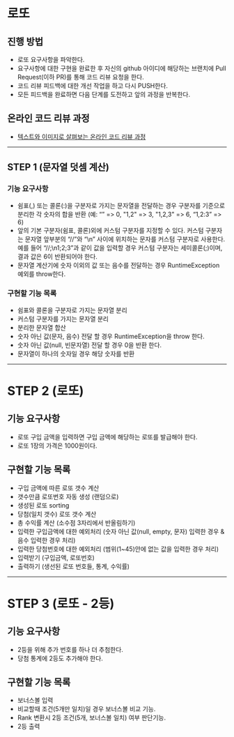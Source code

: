 # 로또
## 진행 방법
* 로또 요구사항을 파악한다.
* 요구사항에 대한 구현을 완료한 후 자신의 github 아이디에 해당하는 브랜치에 Pull Request(이하 PR)를 통해 코드 리뷰 요청을 한다.
* 코드 리뷰 피드백에 대한 개선 작업을 하고 다시 PUSH한다.
* 모든 피드백을 완료하면 다음 단계를 도전하고 앞의 과정을 반복한다.

## 온라인 코드 리뷰 과정
* [텍스트와 이미지로 살펴보는 온라인 코드 리뷰 과정](https://github.com/next-step/nextstep-docs/tree/master/codereview)


---
## STEP 1 (문자열 덧셈 계산)
### 기능 요구사항 
* 쉼표(,) 또는 콜론(:)을 구분자로 가지는 문자열을 전달하는 경우 구분자를 기준으로 분리한 각 숫자의 합을 반환 (예: “” => 0, "1,2" => 3, "1,2,3" => 6, “1,2:3” => 6)
* 앞의 기본 구분자(쉼표, 콜론)외에 커스텀 구분자를 지정할 수 있다. 커스텀 구분자는 문자열 앞부분의 “//”와 “\n” 사이에 위치하는 문자를 커스텀 구분자로 사용한다. 예를 들어 “//;\n1;2;3”과 같이 값을 입력할 경우 커스텀 구분자는 세미콜론(;)이며, 결과 값은 6이 반환되어야 한다.
* 문자열 계산기에 숫자 이외의 값 또는 음수를 전달하는 경우 RuntimeException 예외를 throw한다.



### 구현할 기능 목록
* 쉼표와 콜론을 구분자로 가지는 문자열 분리
* 커스텀 구분자를 가지는 문자열 분리
* 분리한 문자열 합산
* 숫자 아닌 값(문자, 음수) 전달 할 경우 RuntimeException을 throw 한다. 
* 숫자 아닌 값(null, 빈문자열) 전달 할 경우 0을 반환 한다. 
* 문자열이 하나의 숫자일 경우 해당 숫자를 반환 

---
# STEP 2 (로또)
## 기능 요구사항
* 로또 구입 금액을 입력하면 구입 금액에 해당하는 로또를 발급해야 한다.
* 로또 1장의 가격은 1000원이다.

## 구현할 기능 목록
* 구입 금액에 따른 로또 갯수 계산
* 갯수만큼 로또번호 자동 생성 (랜덤으로)
* 생성된 로또 sorting
* 당첨(일치 갯수) 로또 갯수 계산
* 총 수익률 계산 (소수점 3자리에서 반올림하기)
* 입력한 구입금액에 대한 예외처리 (숫자 아닌 값(null, empty, 문자) 입력한 경우 & 음수 입력한 경우 처리)
* 입력한 당첨번호에 대한 예외처리 (범위(1~45)안에 없는 값을 입력한 경우 처리)
* 입력받기 (구입금액, 로또번호)
* 출력하기 (생선된 로또 번호들, 통계, 수익률)
---
# STEP 3 (로또 - 2등)
## 기능 요구사항
* 2등을 위해 추가 번호를 하나 더 추첨한다.
* 당첨 통계에 2등도 추가해야 한다.

## 구현할 기능 목록
* 보너스볼 입력 
* 비교할때 조건(5개만 일치)일 경우 보너스볼 비교 기능.
* Rank 변환시 2등 조건(5개, 보너스볼 일치) 여부 판단기능.
* 2등 출력

